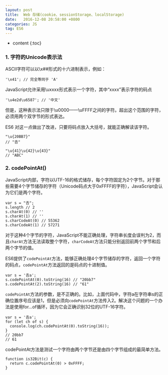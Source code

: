 ```yaml
---
layout: post
title:  Web 存储(cookie、sessionStorage、localStorage)
date:   2016-12-08 20:58:00 +0800
categories: JS
tag: ES6
---
```


* content
{:toc}

### 1. 字符的Unicode表示法

ASCII字符可以以\x##形式的十六进制表示，例如：

	'\x41'; // 完全等同于 'A'

JavaScript允许采用\uxxxx形式表示一个字符，其中“xxxx”表示字符的码点

	'\u4e2d\u6587'; // '中文'

但是，这种表示法只限于\u0000——\uFFFF之间的字符。超出这个范围的字符，必须用两个双字节的形式表达。

ES6 对这一点做出了改进，只要将码点放入大括号，就能正确解读该字符。

	"\u{20BB7}"
	// "𠮷"

	"\u{41}\u{42}\u{43}"
	// "ABC"

### 2. codePointAt()

JavaScript内部，字符以UTF-16的格式储存，每个字符固定为2个字节。对于那些需要4个字节储存的字符（Unicode码点大于0xFFFF的字符），JavaScript会认为它们是两个字符。

	var s = "𠮷";
	s.length // 2
	s.charAt(0) // ''
	s.charAt(1) // ''
	s.charCodeAt(0) // 55362
	s.charCodeAt(1) // 57271

对于这种4个字节的字符，JavaScript不能正确处理，字符串长度会误判为2，而且`charAt`方法无法读取整个字符，`charCodeAt`方法只能分别返回前两个字节和后两个字节的值。

ES6提供了`codePointAt`方法，能够正确处理4个字节储存的字符，返回一个字符的码点，`codePointAt`方法返回的是码点的十进制值。

	var s = '𠮷a';
	s.codePointAt(0).toString(16) // "20bb7"
	s.codePointAt(2).toString(16) // "61"

`codePointAt`方法的参数，是不正确的。比如，上面代码中，字符a在字符串s的正确位置序号应该是1，但是必须向`codePointAt`方法传入2。解决这个问题的一个办法是使用for...of循环，因为它会正确识别32位的UTF-16字符。

```
var s = '𠮷a';
for (let ch of s) {
  console.log(ch.codePointAt(0).toString(16));
}
// 20bb7
// 61
```

codePointAt方法是测试一个字符由两个字节还是由四个字节组成的最简单方法。

	function is32Bit(c) {
	  return c.codePointAt(0) > 0xFFFF;
	}